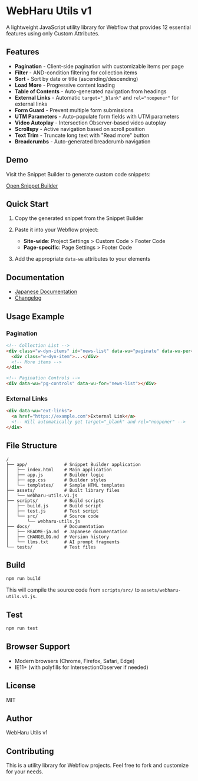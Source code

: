# WebHaru Utils v1

A lightweight JavaScript utility library for Webflow that provides 12 essential features using only Custom Attributes.

## Features

- **Pagination** - Client-side pagination with customizable items per page
- **Filter** - AND-condition filtering for collection items
- **Sort** - Sort by date or title (ascending/descending)
- **Load More** - Progressive content loading
- **Table of Contents** - Auto-generated navigation from headings
- **External Links** - Automatic `target="_blank"` and `rel="noopener"` for external links
- **Form Guard** - Prevent multiple form submissions
- **UTM Parameters** - Auto-populate form fields with UTM parameters
- **Video Autoplay** - Intersection Observer-based video autoplay
- **Scrollspy** - Active navigation based on scroll position
- **Text Trim** - Truncate long text with "Read more" button
- **Breadcrumbs** - Auto-generated breadcrumb navigation

## Demo

Visit the Snippet Builder to generate custom code snippets:

[Open Snippet Builder](app/index.html)

## Quick Start

1. Copy the generated snippet from the Snippet Builder
2. Paste it into your Webflow project:
   - **Site-wide**: Project Settings > Custom Code > Footer Code
   - **Page-specific**: Page Settings > Footer Code

3. Add the appropriate `data-wu` attributes to your elements

## Documentation

- [Japanese Documentation](docs/README-ja.md)
- [Changelog](docs/CHANGELOG.md)

## Usage Example

### Pagination

```html
<!-- Collection List -->
<div class="w-dyn-items" id="news-list" data-wu="paginate" data-wu-per="9">
  <div class="w-dyn-item">...</div>
  <!-- More items -->
</div>

<!-- Pagination Controls -->
<div data-wu="pg-controls" data-wu-for="news-list"></div>
```

### External Links

```html
<div data-wu="ext-links">
  <a href="https://example.com">External Link</a>
  <!-- Will automatically get target="_blank" and rel="noopener" -->
</div>
```

## File Structure

```
/
├── app/              # Snippet Builder application
│   ├── index.html    # Main application
│   ├── app.js        # Builder logic
│   ├── app.css       # Builder styles
│   └── templates/    # Sample HTML templates
├── assets/           # Built library files
│   └── webharu-utils.v1.js
├── scripts/          # Build scripts
│   ├── build.js      # Build script
│   ├── test.js       # Test script
│   └── src/          # Source code
│       └── webharu-utils.js
├── docs/             # Documentation
│   ├── README-ja.md  # Japanese documentation
│   ├── CHANGELOG.md  # Version history
│   └── llms.txt      # AI prompt fragments
└── tests/            # Test files

```

## Build

```bash
npm run build
```

This will compile the source code from `scripts/src/` to `assets/webharu-utils.v1.js`.

## Test

```bash
npm run test
```

## Browser Support

- Modern browsers (Chrome, Firefox, Safari, Edge)
- IE11+ (with polyfills for IntersectionObserver if needed)

## License

MIT

## Author

WebHaru Utils v1

## Contributing

This is a utility library for Webflow projects. Feel free to fork and customize for your needs.
